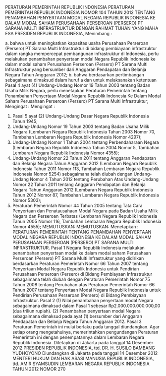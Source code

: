  PERATURAN PEMERINTAH REPUBLIK INDONESIA PERATURAN PEMERINTAH REPUBLIK INDONESIA NOMOR 104 TAHUN 2012 TENTANG PENAMBAHAN PENYERTAAN MODAL NEGARA REPUBLIK INDONESIA KE DALAM MODAL SAHAM PERUSAHAAN PERSEROAN (PERSERO) PT SARANA MULTI INFRASTRUKTUR
DENGAN RAHMAT TUHAN YANG MAHA ESA PRESIDEN REPUBLIK INDONESIA,
Menimbang :

a. bahwa untuk meningkatkan kapasitas usaha Perusahaan Perseroan (Persero) PT Sarana Multi Infrastruktur di bidang pembiayaan infrastruktur dalam rangka mempercepat pembangunan infrastruktur di Indonesia, perlu melakukan penambahan penyertaan modal Negara Republik Indonesia ke dalam modal saham Perusahaan Perseroan (Persero) PT Sarana Multi Infrastruktur yang bersumber dari Anggaran Pendapatan dan Belanja Negara Tahun Anggaran 2012;
b. bahwa berdasarkan pertimbangan sebagaimana dimaksud dalam huruf a dan untuk melaksanakan ketentuan Pasal 4 ayat (4) Undang-Undang Nomor 19 Tahun 2003 tentang Badan Usaha Milik Negara, perlu menetapkan Peraturan Pemerintah tentang Penambahan Penyertaan Modal Negara Republik Indonesia Ke Dalam Modal Saham Perusahaan Perseroan (Persero) PT Sarana Multi Infrastruktur;
Mengingat :
Mengingat :

1. Pasal 5 ayat (2) Undang-Undang Dasar Negara Republik Indonesia Tahun 1945;
2. Undang-Undang Nomor 19 Tahun 2003 tentang Badan Usaha Milik Negara (Lembaran Negara Republik Indonesia Tahun 2003 Nomor 70, Tambahan Lembaran Negara Republik Indonesia Nomor 4297);
3. Undang-Undang Nomor 1 Tahun 2004 tentang Perbendaharaan Negara (Lembaran Negara Republik Indonesia Tahun 2004 Nomor 5, Tambahan Lembaran Negara Republik Indonesia Nomor 4355);
4. Undang-Undang Nomor 22 Tahun 2011 tentang Anggaran Pendapatan dan Belanja Negara Tahun Anggaran 2012 (Lembaran Negara Republik Indonesia Tahun 2011 Nomor 113, Tambahan Lembaran Negara Republik Indonesia Nomor 5254) sebagaimana telah diubah dengan Undang- Undang Nomor 4 Tahun 2012 tentang Perubahan Atas Undang-Undang Nomor 22 Tahun 2011 tentang Anggaran Pendapatan dan Belanja Negara Tahun Anggaran 2012 (Lembaran Negara Republik Indonesia Tahun 2012 Nomor 87, Tambahan Lembaran Negara Republik Indonesia Nomor 5303);
5. Peraturan Pemerintah Nomor 44 Tahun 2005 tentang Tata Cara Penyertaan dan Penatausahaan Modal Negara pada Badan Usaha Milik Negara dan Perseroan Terbatas (Lembaran Negara Republik Indonesia Tahun 2005 Nomor 116, Tambahan Lembaran Negara Republik Indonesia Nomor 4555);
MEMUTUSKAN:
MEMUTUSKAN:
 Menetapkan : PERATURAN PEMERINTAH TENTANG PENAMBAHAN PENYERTAAN MODAL NEGARA REPUBLIK INDONESIA KE DALAM MODAL SAHAM PERUSAHAAN PERSEROAN (PERSERO) PT SARANA MULTI INFRASTRUKTUR.
Pasal 1
Negara Republik Indonesia melakukan penambahan penyertaan modal ke dalam modal saham Perusahaan Perseroan (Persero) PT Sarana Multi Infrastruktur yang didirikan berdasarkan Peraturan Pemerintah Nomor 66 Tahun 2007 tentang Penyertaan Modal Negara Republik Indonesia untuk Pendirian Perusahaan Perseroan (Persero) di Bidang Pembiayaan Infrastruktur sebagaimana telah diubah dengan Peraturan Pemerintah Nomor 75 Tahun 2008 tentang Perubahan atas Peraturan Pemerintah Nomor 66 Tahun 2007 tentang Penyertaan Modal Negara Republik Indonesia untuk Pendirian Perusahaan Perseroan (Persero) di Bidang Pembiayaan Infrastruktur.
Pasal 2
(1) Nilai penambahan penyertaan modal Negara sebagaimana dimaksud dalam Pasal 1 sebesar Rp2.000.000.000.000,00 (dua triliun rupiah).
(2) Penambahan penyertaan modal Negara sebagaimana dimaksud pada ayat (1) bersumber dari Anggaran Pendapatan dan Belanja Negara Tahun Anggaran 2012.
Pasal 3
Peraturan Pemerintah ini mulai berlaku pada tanggal diundangkan.
Agar setiap orang mengetahuinya, memerintahkan pengundangan Peraturan Pemerintah ini dengan penempatannya dalam Lembaran Negara Republik Indonesia. Ditetapkan di Jakarta pada tanggal 14 Desember 2012 PRESIDEN REPUBLIK INDONESIA, ttd. DR. H. SUSILO BAMBANG YUDHOYONO Diundangkan di Jakarta pada tanggal 14 Desember 2012 MENTERI HUKUM DAN HAK ASASI MANUSIA REPUBLIK INDONESIA, ttd. AMIR SYAMSUDIN LEMBARAN NEGARA REPUBLIK INDONESIA TAHUN 2012 NOMOR 270